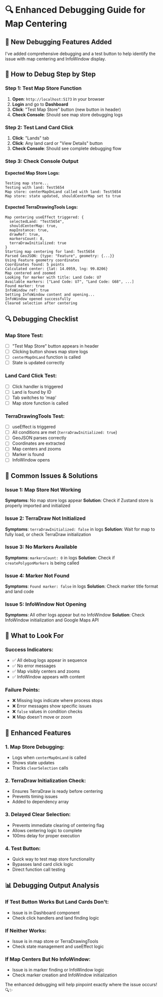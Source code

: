 # 🔍 Enhanced Debugging Guide for Map Centering

## 🚀 **New Debugging Features Added**

I've added comprehensive debugging and a test button to help identify the issue with map centering and InfoWindow display.

## 🧪 **How to Debug Step by Step**

### **Step 1: Test Map Store Function**
1. **Open**: `http://localhost:5173` in your browser
2. **Login** and go to **Dashboard**
3. **Click**: "Test Map Store" button (new button in header)
4. **Check Console**: Should see map store debugging logs

### **Step 2: Test Land Card Click**
1. **Click**: "Lands" tab
2. **Click**: Any land card or "View Details" button
3. **Check Console**: Should see complete debugging flow

### **Step 3: Check Console Output**

#### **Expected Map Store Logs**:
```
Testing map store...
Testing with land: Test5654
Map store: centerMapOnLand called with land: Test5654
Map store: state updated, shouldCenterMap set to true
```

#### **Expected TerraDrawingTools Logs**:
```
Map centering useEffect triggered: {
  selectedLand: "Test5654",
  shouldCenterMap: true,
  mapInstance: true,
  drawRef: true,
  markersCount: 8,
  terraDrawInitialized: true
}
Starting map centering for land: Test5654
Parsed GeoJSON: {type: "Feature", geometry: {...}}
Using Feature geometry coordinates
Coordinates found: 5 points
Calculated center: {lat: 14.0959, lng: 99.8206}
Map centered and zoomed
Looking for marker with title: Land Code: U7
Available markers: ["Land Code: U7", "Land Code: G68", ...]
Found marker: true
InfoWindow ref: true
Setting InfoWindow content and opening...
InfoWindow opened successfully
Cleared selection after centering
```

## 🔍 **Debugging Checklist**

### **Map Store Test**:
- [ ] "Test Map Store" button appears in header
- [ ] Clicking button shows map store logs
- [ ] `centerMapOnLand` function is called
- [ ] State is updated correctly

### **Land Card Click Test**:
- [ ] Click handler is triggered
- [ ] Land is found by ID
- [ ] Tab switches to 'map'
- [ ] Map store function is called

### **TerraDrawingTools Test**:
- [ ] useEffect is triggered
- [ ] All conditions are met (`terraDrawInitialized: true`)
- [ ] GeoJSON parses correctly
- [ ] Coordinates are extracted
- [ ] Map centers and zooms
- [ ] Marker is found
- [ ] InfoWindow opens

## 🐛 **Common Issues & Solutions**

### **Issue 1: Map Store Not Working**
**Symptoms**: No map store logs appear
**Solution**: Check if Zustand store is properly imported and initialized

### **Issue 2: TerraDraw Not Initialized**
**Symptoms**: `terraDrawInitialized: false` in logs
**Solution**: Wait for map to fully load, or check TerraDraw initialization

### **Issue 3: No Markers Available**
**Symptoms**: `markersCount: 0` in logs
**Solution**: Check if `createPolygonMarkers` is being called

### **Issue 4: Marker Not Found**
**Symptoms**: `Found marker: false` in logs
**Solution**: Check marker title format and land code

### **Issue 5: InfoWindow Not Opening**
**Symptoms**: All other logs appear but no InfoWindow
**Solution**: Check InfoWindow initialization and Google Maps API

## 🎯 **What to Look For**

### **Success Indicators**:
- ✅ All debug logs appear in sequence
- ✅ No error messages
- ✅ Map visibly centers and zooms
- ✅ InfoWindow appears with content

### **Failure Points**:
- ❌ Missing logs indicate where process stops
- ❌ Error messages show specific issues
- ❌ `false` values in condition checks
- ❌ Map doesn't move or zoom

## 🔧 **Enhanced Features**

### **1. Map Store Debugging**:
- Logs when `centerMapOnLand` is called
- Shows state updates
- Tracks `clearSelection` calls

### **2. TerraDraw Initialization Check**:
- Ensures TerraDraw is ready before centering
- Prevents timing issues
- Added to dependency array

### **3. Delayed Clear Selection**:
- Prevents immediate clearing of centering flag
- Allows centering logic to complete
- 100ms delay for proper execution

### **4. Test Button**:
- Quick way to test map store functionality
- Bypasses land card click logic
- Direct function call testing

## 📊 **Debugging Output Analysis**

### **If Test Button Works But Land Cards Don't**:
- Issue is in Dashboard component
- Check click handlers and land finding logic

### **If Neither Works**:
- Issue is in map store or TerraDrawingTools
- Check state management and useEffect logic

### **If Map Centers But No InfoWindow**:
- Issue is in marker finding or InfoWindow logic
- Check marker creation and InfoWindow initialization

The enhanced debugging will help pinpoint exactly where the issue occurs! 🔍✨
